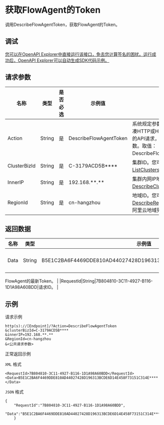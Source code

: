# 获取FlowAgent的Token

调用DescribeFlowAgentToken，获取FlowAgent的Token。

## 调试

[您可以在OpenAPI Explorer中直接运行该接口，免去您计算签名的困扰。运行成功后，OpenAPI Explorer可以自动生成SDK代码示例。](https://api.aliyun.com/#product=Emr&api=DescribeFlowAgentToken&type=RPC&version=2016-04-08)

## 请求参数

|名称|类型|是否必选|示例值|描述|
|--|--|----|---|--|
|Action|String|是|DescribeFlowAgentToken|系统规定参数。对于您自行拼凑HTTP或HTTPS URL发起的API请求，该参数为必选参数。取值：DescribeFlowAgentToken。 |
|ClusterBizId|String|是|C-3179ACD5B\*\*\*\*|集群ID。您可以调用[ListClusters](~~28147~~)查看集群的ID。 |
|InnerIP|String|是|192.168.\*\*.\*\*|集群内网IP地址。您可以调用[DescribeClusterV2](~~28144~~)查看。 |
|RegionId|String|是|cn-hangzhou|地域ID。您可以调用[DescribeRegions](~~25609~~)查看最新的阿里云地域列表。 |

## 返回数据

|名称|类型|示例值|描述|
|--|--|---|--|
|Data|String|B5E1C2BA6F4469DDE810AD44027428D196313BCDE6D14E458F73151C314E\*\*\*\*|返回结果。

 FlowAgent的最新Token。 |
|RequestId|String|7B804810-3C11-4927-B116-1D1A98A60BDD|请求ID。 |

## 示例

请求示例

```
http(s)://[Endpoint]/?Action=DescribeFlowAgentToken
&clusterBizId=C-3179ACD5B****
&innerIP=192.168.**.**
&RegionId=cn-hangzhou
&<公共请求参数>
```

正常返回示例

`XML` 格式

```
<RequestId>7B804810-3C11-4927-B116-1D1A98A60BDD</RequestId>
<Data>B5E1C2BA6F4469DDE810AD44027428D196313BCDE6D14E458F73151C314E****</Data>
```

`JSON` 格式

```
{
    "RequestId":"7B804810-3C11-4927-B116-1D1A98A60BDD",
    "Data":"B5E1C2BA6F4469DDE810AD44027428D196313BCDE6D14E458F73151C314E****"
    }
```

